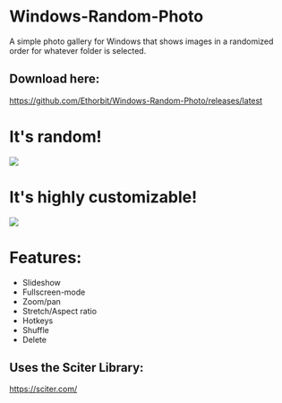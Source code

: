 # Windows-Random-Photo
A simple photo gallery for Windows that shows images in a randomized order for whatever folder is selected.
## Download here:
https://github.com/Ethorbit/Windows-Random-Photo/releases/latest

# It's random!
![](Images.gif)

# It's highly customizable!
![](Settings.gif)

# Features:
* Slideshow
* Fullscreen-mode
* Zoom/pan
* Stretch/Aspect ratio
* Hotkeys
* Shuffle
* Delete

## Uses the Sciter Library:
https://sciter.com/
